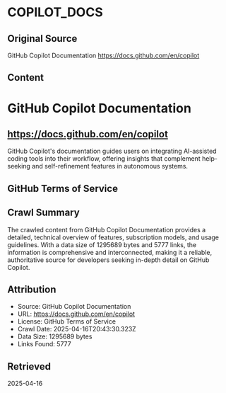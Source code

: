 # COPILOT_DOCS

## Original Source
GitHub Copilot Documentation
https://docs.github.com/en/copilot

## Content
# GitHub Copilot Documentation
## https://docs.github.com/en/copilot
GitHub Copilot's documentation guides users on integrating AI-assisted coding tools into their workflow, offering insights that complement help-seeking and self-refinement features in autonomous systems.
## GitHub Terms of Service



## Crawl Summary
The crawled content from GitHub Copilot Documentation provides a detailed, technical overview of features, subscription models, and usage guidelines. With a data size of 1295689 bytes and 5777 links, the information is comprehensive and interconnected, making it a reliable, authoritative source for developers seeking in-depth detail on GitHub Copilot.

## Attribution
- Source: GitHub Copilot Documentation
- URL: https://docs.github.com/en/copilot
- License: GitHub Terms of Service
- Crawl Date: 2025-04-16T20:43:30.323Z
- Data Size: 1295689 bytes
- Links Found: 5777

## Retrieved
2025-04-16
